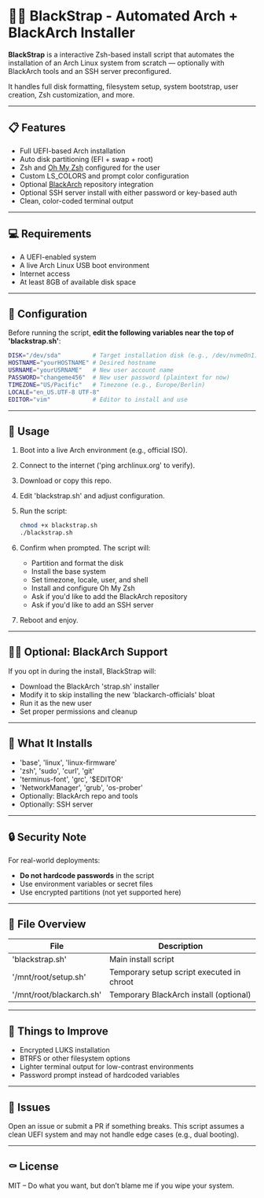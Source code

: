 # 🏴‍☠️ BlackStrap - Automated Arch + BlackArch Installer

**BlackStrap** is a interactive Zsh-based install script that automates the installation of an Arch Linux system from scratch — optionally with BlackArch tools and an SSH server preconfigured.

It handles full disk formatting, filesystem setup, system bootstrap, user creation, Zsh customization, and more.

---

## 📋 Features

- Full UEFI-based Arch installation
- Auto disk partitioning (EFI + swap + root)
- Zsh and [Oh My Zsh](https://ohmyz.sh/) configured for the user
- Custom LS_COLORS and prompt color configuration
- Optional [BlackArch](https://www.blackarch.org/) repository integration
- Optional SSH server install with either password or key-based auth
- Clean, color-coded terminal output

---

## 💻 Requirements

- A UEFI-enabled system
- A live Arch Linux USB boot environment
- Internet access
- At least 8GB of available disk space

---

## 🔧 Configuration

Before running the script, **edit the following variables near the top of 'blackstrap.sh'**:


```zsh
DISK="/dev/sda"         # Target installation disk (e.g., /dev/nvme0n1)
HOSTNAME="yourHOSTNAME" # Desired hostname
USRNAME="yourUSRNAME"   # New user account name
PASSWORD="changeme456"  # New user password (plaintext for now)
TIMEZONE="US/Pacific"   # Timezone (e.g., Europe/Berlin)
LOCALE="en_US.UTF-8 UTF-8"
EDITOR="vim"            # Editor to install and use
```


---

## 🚀 Usage

1. Boot into a live Arch environment (e.g., official ISO).
2. Connect to the internet ('ping archlinux.org' to verify).
3. Download or copy this repo.
4. Edit 'blackstrap.sh' and adjust configuration.
5. Run the script:
   ```zsh
   chmod +x blackstrap.sh
   ./blackstrap.sh
   ```


6. Confirm when prompted. The script will:

   - Partition and format the disk
   - Install the base system
   - Set timezone, locale, user, and shell
   - Install and configure Oh My Zsh
   - Ask if you'd like to add the BlackArch repository
   - Ask if you'd like to add an SSH server

7. Reboot and enjoy.

---

## 🕵️‍♂️ Optional: BlackArch Support

If you opt in during the install, BlackStrap will:

- Download the BlackArch 'strap.sh' installer
- Modify it to skip installing the new 'blackarch-officials' bloat
- Run it as the new user
- Set proper permissions and cleanup

---

## 🧼 What It Installs

- 'base', 'linux', 'linux-firmware'
- 'zsh', 'sudo', 'curl', 'git'
- 'terminus-font', 'grc', '$EDITOR'
- 'NetworkManager', 'grub', 'os-prober'
- Optionally: BlackArch repo and tools
- Optionally: SSH server

---

## 🔒 Security Note

For real-world deployments:

- **Do not hardcode passwords** in the script
- Use environment variables or secret files
- Use encrypted partitions (not yet supported here)

---

## 📁 File Overview

| File                 | Description                                      |
|----------------------|--------------------------------------------------|
| 'blackstrap.sh'      | Main install script                              |
| '/mnt/root/setup.sh' | Temporary setup script executed in chroot       |
| '/mnt/root/blackarch.sh' | Temporary BlackArch install (optional)     |

---

## 🧠 Things to Improve

- Encrypted LUKS installation
- BTRFS or other filesystem options
- Lighter terminal output for low-contrast environments
- Password prompt instead of hardcoded variables

---

## 🐛 Issues

Open an issue or submit a PR if something breaks. This script assumes a clean UEFI system and may not handle edge cases (e.g., dual booting).

---

## ⚰️ License

MIT – Do what you want, but don’t blame me if you wipe your system.
